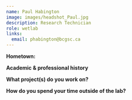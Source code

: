 ```yaml
---
name: Paul Habington
image: images/headshot_Paul.jpg
description: Research Technician
role: wetlab
links:
  email: phabington@bcgsc.ca
---
```


**Hometown:** 


**Academic & professional history**



**What project(s) do you work on?**



**How do you spend your time outside of the lab?**